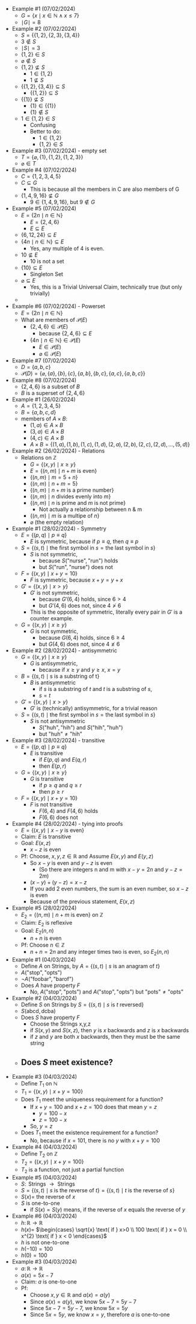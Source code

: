 - Example #1 (07/02/2024)
	- $G = \{x \mid x \in \mathbb{N} \land x \leq 7\}$
	- $\mid G \mid = 8$
- Example #2 (07/02/2024)
	- $S = \{\{1,2\},\{2,3\},\{3,4\}\}$
	- $3 \notin S$
	- $\mid S \mid = 3$
	- $\{1,2\} \in S$
	- $\varnothing \notin S$
	- $\{1,2\} \nsubseteq S$
		- $1 \in \{1,2\}$
		- $1 \nsubseteq S$
	- $\{\{1,2\},\{3,4\}\} \subseteq S$
		- $\{\{1,2\}\} \subseteq S$
	- $\{\{1\}\} \nsubseteq S$
		- $\{1\} \in \{\{1\}\}$
		- $\{1\} \notin S$
	- $1 \in \{1,2\} \in S$
		- Confusing
		- Better to do:
			- $1 \in \{1,2\}$
			- $\{1,2\} \in S$
- Example #3 (07/02/2024) - empty set
	- $T = \{\varnothing, \{1\}, \{1,2\}, \{1,2,3\}\}$
	- $\varnothing \in T$
- Example #4 (07/02/2024)
	- $C = \{1,2,3,4,5\}$
	- $C \subseteq G$
		- This is because all the members in C are also members of G
	- $\{1,4,9,16\} \nsubseteq G$
		- $9 \in \{1,4,9,16\}$, but $9 \notin G$
- Example #5 (07/02/2024)
	- $E = \{2n \mid n \in \mathbb{N}\}$
		- $E = \{2,4,6\}$
		- $E \subseteq E$
	- $\{6,12,24\} \subseteq E$
	- $\{4n \mid n \in \mathbb{N}\} \subseteq E$
		- Yes, any multiple of 4 is even.
	- $10 \nsubseteq E$
		- 10 is not a set
	- $\{10\} \subseteq E$
		- Singleton Set
	- $\varnothing \subseteq E$
		- Yes, this is a Trivial Universal Claim, technically true (but only trivially)
	- 
- Example #6 (07/02/2024) - Powerset
	- $E = \{2n \mid n \in \mathbb{N}\}$
	- What are members of $\mathcal{P} (E)$
		- $\{2,4,6\} \in \mathcal{P} (E)$
			- because $\{2,4,6\} \subseteq E$
		- $\{4n \mid n \in \mathbb{N}\} \in \mathcal{P} (E)$
			- $E \in \mathcal{P} (E)$
			- $\varnothing \in \mathcal{P} (E)$
- Example #7 (07/02/2024)
	- $D = \{a,b,c\}$
	- $\mathcal{P} (D) = \{\varnothing, \{a\}, \{b\}, \{c\}, \{a,b\}, \{b,c\}, \{a,c\}, \{a,b,c\}\}$
- Example #8 (07/02/2024)
	- $\{2,4,6\}$ is a subset of $B$
	- $B$ is a superset of $\{2,4,6\}$
- Example #1 (26/02/2024)
	- $A = \{1,2,3,4,5\}$
	- $B = \{a,b,c,d\}$
	- members of $A \times B$:
		- $(1,a) \in A \times B$
		- $(3, a) \in A \times B$
		- $(4,c) \in A \times B$
		- $A \times B = \{(1,a),(1,b),(1,c),(1,d),(2,a),(2,b),(2,c),(2,d),...,(5,d)\}$
- Example #2 (26/02/2024) - Relations
	- Relations on $\mathbb{Z}$
		- $G = \{(x,y) \mid x \geq y\}$
		- $E = \{(n, m) \mid n + m \text{ is even}\}$
		- $\{(n,m) \mid m = 5+n\}$
		- $\{(n,m) \mid n+m=5\}$
		- $\{(n,m) \mid n+m \text{ is a prime number}\}$
		- $\{(n,m) \mid n \text{ divides evenly into } m\}$
		- $\{(n,m) \mid n \text{ is prime and } m \text{ is not prime}\}$
			- Not actually a relationship between n & m
		- $\{(n,m) \mid m \text{ is a multipe of } n\}$
		- $\varnothing$ (the empty relation)
- Example #1 (28/02/2024) - Symmetry
	- $E = \{(p,q) \mid p \equiv q\}$
		- $E$ is symmetric, because if $p \equiv q$, then $q \equiv p$
	- $S = \{(s,t) \mid \text{the first symbol in } s = \text{the last symbol in } s\}$
		- $S$ is not symmetric,
			- because $S(\text{"nurse"}, \text{"run"})$ holds
			- but $S(\text{"run"}, \text{"nurse"})$ does not
	- $F = \{(x,y) \mid x+y=10\}$
		- $F$ is symmetric, because $x+y = y+x$
	- $G' = \{(x,y) \mid x > y\}$
		- $G'$ is not symmetric,
			- because $G'(6,4)$ holds, since $6 > 4$
			- but $G'(4,6)$ does not, since $4 \ngtr 6$
		- This is the opposite of symmetric, literally every pair in $G'$ is a counter example.
	- $G = \{(x,y) \mid x \geq y\}$
		- $G$ is not symmetric,
			- because $G(6,4)$ holds, since $6 \geq 4$
			- but $G(4,6)$ does not, since $4 \ngeq 6$
- Example #2 (28/02/2024) - antisymmetric
	- $G = \{(x,y) \mid x \geq y\}$
		- $G$ is antisymmetric,
			- because if $x \geq y$ and $y \geq x$, $x = y$
	- $B = \{(s,t) \mid \text{s is a substring of t}\}$
		- $B$ is antisymmetric
			- if $s$ is a substring of $t$ and $t$ is a substring of $s$,
			- $s = t$
	- $G' = \{(x,y) \mid x > y\}$
		- $G'$ is (technically) antisymmetric, for a trivial reason
	- $S = \{(s,t) \mid \text{the first symbol in } s = \text{the last symbol in } s\}$
		- $S$ is not antisymmetric
			- $S(\text{"huh"}, \text{"hih"})$ and $S(\text{"hih"}, \text{"huh"})$
			- but $\text{"huh"} \neq \text{"hih"}$
- Example #3 (28/02/2024) - transitive
	- $E = \{(p,q) \mid p \equiv q\}$
		- $E$ is transitive
			- if $E(p,q)$ and $E(q,r)$
			- then $E(p,r)$
	- $G = \{(x,y) \mid x \geq y\}$
		- $G$ is transitive
			- if $p \geq q$ and $q \geq r$
			- then $p \geq r$
	- $F = \{(x,y) \mid x+y=10\}$
		- $F$ is not transitive
			- $F(6, 4)$ and $F(4, 6)$ holds
			- $F(6, 6)$ does not
- Example #4 (28/02/2024) - tying into proofs
	- $E = \{(x,y) \mid x-y \text{ is even}\}$
	- Claim: $E$ is transitive
	- Goal: $E(x,z)$
		- $x - z$ is even
	- Pf: Choose, $x,y,z \in \mathbb{R}$ and Assume $E(x,y)$ and $E(y,z)$
		- So $x-y$ is even and $y-z$ is even
			-  (So there are integers n and m with $x-y=2n$ and $y-z=2m$)
		- $(x-y)+(y-z) = x-z$
		- If you add 2 even numbers, the sum is an even number, so $x-z$ is even
		- Because of the previous statement, $E(x,z)$
- Example #5 (28/02/2024)
	- $E_2 = \{(n,m) \mid n+m \text{ is even}\}$ on $\mathbb{Z}$
	- Claim: $E_2$ is reflexive
	- Goal: $E_2(n,n)$
		- $n+n$ is even
	- Pf: Choose $n \in \mathbb{Z}$
		- $n+n = 2n$ and any integer times two is even, so $E_2(n,n)$
- Example #1 (04/03/2024)
	- Define $A$ on Strings, by $A = \{(s,t) \mid s \text{ is an anagram of } t\}$
	- $A(\text{"stop"}, \text{"opts"})$
	- $\neg A(\text{"foobar"}, \text{"barof"})$
	- Does $A$ have property $F$
		- No, $A(\text{"stop"}, \text{"pots"})$ and $A(\text{"stop"}, \text{"opts"})$ but $\text{"pots"} \neq \text{"opts"}$
- Example #2 (04/03/2024)
	- Define $S$ on Strings by $S = \{(s,t) \mid s \text{ is } t \text{ reversed}\}$
	- $S(\text{abcd}, \text{dcba})$
	- Does $S$ have property $F$
		- Choose the Strings x,y,z
		- if $S(x,y)$ and $S(x,z)$, then $y$ is $x$ backwards and $z$ is $x$ backwards
		- if $z$ and $y$ are both $x$ backwards, then they must be the same string
	- Does $S$ meet existence?
		- 
- Example #3 (04/03/2024)
	- Define $T_1$ on $\mathbb{N}$
	- $T_1 = \{(x,y) \mid x+y=100\}$
	- Does $T_1$ meet the uniqueness requirement for a function?
		- If $x+y=100$ and $x+z=100$ does that mean $y=z$
			- $y=100-x$
			- $z=100-x$
		- So, $y = z$
	- Does $T_1$ meet the existence requirement for a function?
		- No, because if $x = 101$, there is no $y$ with $x+y=100$
- Example #4 (04/03/2024)
	- Define $T_2$ on $\mathbb{Z}$
	- $T_2 = \{(x,y) \mid x+y =100\}$
	- $T_2$ is a function, not just a partial function
- Example #5 (04/03/2024)
	- $S \colon \text{ Strings } \rightarrow \text{ Strings}$
	- $S = \{(s,t) \mid s \text{ is the reverse of } t\} = \{(s,t) \mid t \text{ is the reverse of } s\}$
	- $S(x) =$ the reverse of $x$
	- $S$ is one-to-one
		- if $S(x) = S(y)$ means, if the reverse of $x$ equals the reverse of $y$
- Example #6 (04/03/2024)
	- $h \colon \mathbb{R} \rightarrow \mathbb{R}$
	- $h(x) =$ $\begin{cases} \sqrt{x} \text{ if } x>0 \\ 100 \text{ if } x = 0 \\ x^{2} \text{ if } x < 0 \end{cases}$
	- $h$ is not one-to-one
	- $h(-10) = 100$
	- $h(0) = 100$
- Example #3 (04/03/2024)
	- $a \colon \mathbb{R} \rightarrow \mathbb{R}$
	- $a(x) = 5x-7$
	- Claim: $a$ is one-to-one
	- Pf:
		- Choose $x,y \in \mathbb{R}$ and $a(x) = a(y)$
		- Since $a(x) = a(y)$, we know $5x - 7 = 5y - 7$
		- Since $5x - 7 = 5y - 7$, we know $5x = 5y$
		- Since $5x = 5y$, we know $x = y$, therefore $a$ is one-to-one